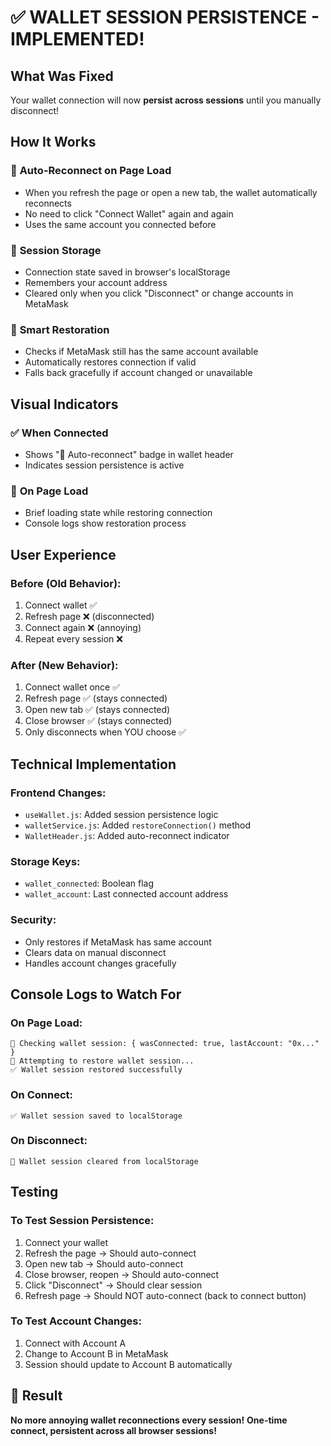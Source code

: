 # ✅ WALLET SESSION PERSISTENCE - IMPLEMENTED!

## What Was Fixed
Your wallet connection will now **persist across sessions** until you manually disconnect!

## How It Works

### 🔄 **Auto-Reconnect on Page Load**
- When you refresh the page or open a new tab, the wallet automatically reconnects
- No need to click "Connect Wallet" again and again
- Uses the same account you connected before

### 💾 **Session Storage**
- Connection state saved in browser's localStorage
- Remembers your account address
- Cleared only when you click "Disconnect" or change accounts in MetaMask

### 🎯 **Smart Restoration**
- Checks if MetaMask still has the same account available
- Automatically restores connection if valid
- Falls back gracefully if account changed or unavailable

## Visual Indicators

### ✅ **When Connected**
- Shows "📌 Auto-reconnect" badge in wallet header
- Indicates session persistence is active

### 🔄 **On Page Load**
- Brief loading state while restoring connection
- Console logs show restoration process

## User Experience

### **Before (Old Behavior):**
1. Connect wallet ✅
2. Refresh page ❌ (disconnected)
3. Connect again ❌ (annoying)
4. Repeat every session ❌

### **After (New Behavior):**
1. Connect wallet once ✅
2. Refresh page ✅ (stays connected)
3. Open new tab ✅ (stays connected)
4. Close browser ✅ (stays connected)
5. Only disconnects when YOU choose ✅

## Technical Implementation

### **Frontend Changes:**
- `useWallet.js`: Added session persistence logic
- `walletService.js`: Added `restoreConnection()` method
- `WalletHeader.js`: Added auto-reconnect indicator

### **Storage Keys:**
- `wallet_connected`: Boolean flag
- `wallet_account`: Last connected account address

### **Security:**
- Only restores if MetaMask has same account
- Clears data on manual disconnect
- Handles account changes gracefully

## Console Logs to Watch For

### **On Page Load:**
```
🔄 Checking wallet session: { wasConnected: true, lastAccount: "0x..." }
🔄 Attempting to restore wallet session...
✅ Wallet session restored successfully
```

### **On Connect:**
```
✅ Wallet session saved to localStorage
```

### **On Disconnect:**
```
🔄 Wallet session cleared from localStorage
```

## Testing

### **To Test Session Persistence:**
1. Connect your wallet
2. Refresh the page → Should auto-connect
3. Open new tab → Should auto-connect
4. Close browser, reopen → Should auto-connect
5. Click "Disconnect" → Should clear session
6. Refresh page → Should NOT auto-connect (back to connect button)

### **To Test Account Changes:**
1. Connect with Account A
2. Change to Account B in MetaMask
3. Session should update to Account B automatically

## 🎉 **Result**
**No more annoying wallet reconnections every session!**
**One-time connect, persistent across all browser sessions!**

